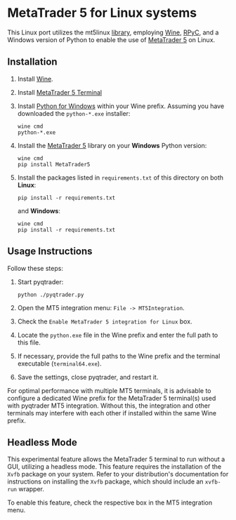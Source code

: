 # MetaTrader 5 for Linux systems
This Linux port utilizes the mt5linux [library](https://github.com/lucas-campagna/mt5linux), employing [Wine](https://www.winehq.org), [RPyC](https://github.com/tomerfiliba-org/rpyc), and a Windows version of Python to enable the use of [MetaTrader 5](https://pypi.org/project/MetaTrader5) on Linux.

## Installation

1. Install [Wine](https://wiki.winehq.org/Download).

2. Install [MetaTrader 5 Terminal](https://www.metatrader5.com/en/download)

3. Install [Python for Windows](https://www.python.org/downloads/windows/) within your Wine prefix. Assuming you have downloaded the `python-*.exe` installer:

    ```
    wine cmd
    python-*.exe
    ```

4. Install the [MetaTrader 5](https://www.mql5.com/en/docs/integration/python_metatrader5) library on your **Windows** Python version:

    ```
    wine cmd
    pip install MetaTrader5
    ```

5. Install the packages listed in `requirements.txt` of this directory on both **Linux**:

    ```
    pip install -r requirements.txt
    ```

    and **Windows**:

    ```
    wine cmd
    pip install -r requirements.txt
    ```

## Usage Instructions

Follow these steps:

1. Start pyqtrader:

    ```
    python ./pyqtrader.py
    ```

2. Open the MT5 integration menu: `File -> MT5Integration`.

3. Check the `Enable MetaTrader 5 integration for Linux` box.

4. Locate the `python.exe` file in the Wine prefix and enter the full path to this file.

5. If necessary, provide the full paths to the Wine prefix and the terminal executable (`terminal64.exe`).

6. Save the settings, close pyqtrader, and restart it.

For optimal performance with multiple MT5 terminals, it is advisable to configure a dedicated Wine prefix for the MetaTrader 5 terminal(s) used with pyqtrader MT5 integration. Without this, the integration and other terminals may interfere with each other if installed within the same Wine prefix.

## Headless Mode

This experimental feature allows the MetaTrader 5 terminal to run without a GUI, utilizing a headless mode. This feature requires the installation of the `Xvfb` package on your system. Refer to your distribution's documentation for instructions on installing the `Xvfb` package, which should include an `xvfb-run` wrapper.

To enable this feature, check the respective box in the MT5 integration menu.
